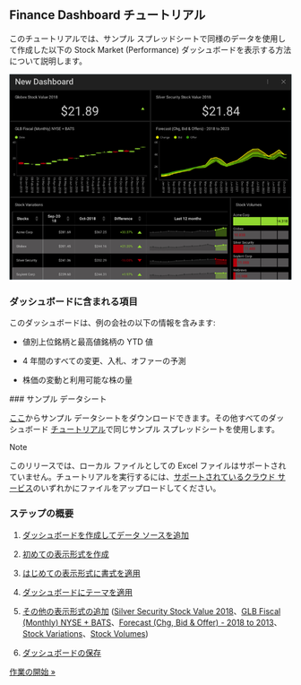 ## Finance Dashboard チュートリアル

このチュートリアルでは、サンプル スプレッドシートで同様のデータを使用して作成した以下の Stock Market (Performance) ダッシュボードを表示する方法について説明します。

![StockPerformanceDashboard\_All](images/StockPerformanceDashboard_All.png)

### ダッシュボードに含まれる項目

このダッシュボードは、例の会社の以下の情報を含みます:

  - 値別上位銘柄と最高値銘柄の YTD 値

  - 4 年間のすべての変更、入札、オファーの予測

  - 株価の変動と利用可能な株の量

<a name='sample-datasheet'>
### サンプル データシート

[ここ](http://download.infragistics.com/reportplus/help/samples/Reveal_Dashboard_Tutorials.xlsx)からサンプル データシートをダウンロードできます。その他すべてのダッシュボード [チュートリアル](dashboard-tutorials/overview.md)で同じサンプル スプレッドシートを使用します。

>[!NOTE]
>このリリースでは、ローカル ファイルとしての Excel ファイルはサポートされていません。チュートリアルを実行するには、[サポートされているクラウド サービス](~/jp/datasources/data-sources.md)のいずれかにファイルをアップロードしてください。

### ステップの概要

1.  [ダッシュボードを作成してデータ ソースを追加](finance-starting-creation-process.md)

2.  [初めての表示形式を作成](finance-selecting-data-visualization.md)

3.  [はじめての表示形式に書式を適用](finance-applying-formatting-visualization.md)

4.  [ダッシュボードにテーマを適用](finance-applying-theme.md)

5.  [その他の表示形式の追加](finance-adding-other-visualizations.md) ([Silver Security Stock Value 2018](Finance-Adding-Other-Visualizations.html#sis-stock-value-2018)、[GLB Fiscal (Monthly) NYSE + BATS](Finance-Adding-Other-Visualizations.html#glb-fiscal-monthly)、[Forecast (Chg, Bid & Offer) - 2018 to 2013](Finance-Adding-Other-Visualizations.html#forecast-change-bid-offers)、[Stock Variations](Finance-Adding-Other-Visualizations.html#stock-variations)、[Stock Volumes](Finance-Adding-Other-Visualizations.html#stock-volumes))

6.  [ダッシュボードの保存](finance-saving-dashboard.md)



[作業の開始 »](finance-starting-creation-process.md)
